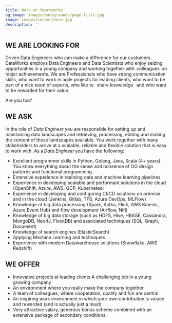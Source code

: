 ```yaml
---
title: Work at Smartworkz
bg_image: images/backgrounds/page-title.jpg
image: images/career/hero.jpg
description: ''
---
```

## WE ARE LOOKING FOR

Driven Data Engineers who can make a difference for our customers. DataWorkz employs Data Engineers and Data Scientists who enjoy seizing opportunities in a young company and working together with  colleagues  on major achievements. We are Professionals who have strong communication skills, who want to work in agile projects for leading clients, who want to be part of a nice team of experts, who like to   share knowledge   and who want to be rewarded for their value.

Are you too?

## WE ASK

In the role of _Data Engineer_ you are responsible for setting up and maintaining data landscapes and retrieving, processing, editing and making the content of these landscapes available. You work together with many stakeholders to arrive at a scalable, reliable and flexible solution that is easy to work with. As a _Data Engineer_ you have the following:

* Excellent programmer skills in Python, Golang, Java, Scala (4+ years). You know everything about the sense and nonsense of OO design patterns and functional programming.
* Extensive experience in realizing data and machine learning pipelines
* Experience in developing scalable and performant solutions in the cloud (OpenShift, Azure, AWS, GCP, Kubernetes)
* Experience in developing and configuring CI/CD solutions on premise and in the cloud (Jenkins, Gitlab, TFS, Azure DevOps, MLFlow)
* Knowledge of big data processing (Spark, Kafka, Flink, AWS Kinesis, Azure Event Hub) and flow development (Airflow, Nifi)
* Knowledge of big data storage (such as HDFS, Hive, HBASE, Cassandra, MongoDB, Neo4J, FlockDB) and associated techniques (SQL, Graph, Document)
* Knowledge of search engines (ElasticSearch)
* Applying Machine Learning and techniques
* Experience with modern Datawarehouse solutions (Snowflake, AWS Redshift)

## WE OFFER

* Innovative projects at leading clients
  A challenging job in a young growing company
* An environment where you really make the company together
* A team of colleagues, where cooperation, quality and fun are central
* An inspiring work environment in which your own contribution is valued and rewarded (and is actually just a must)
* Very attractive salary, generous bonus scheme combined with an extensive package of secondary conditions.
